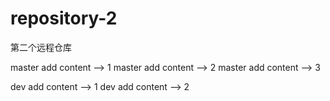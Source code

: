 # repository-2
第二个远程仓库


master add content --> 1
master add content --> 2
master add content --> 3


dev add content --> 1
dev add content --> 2
